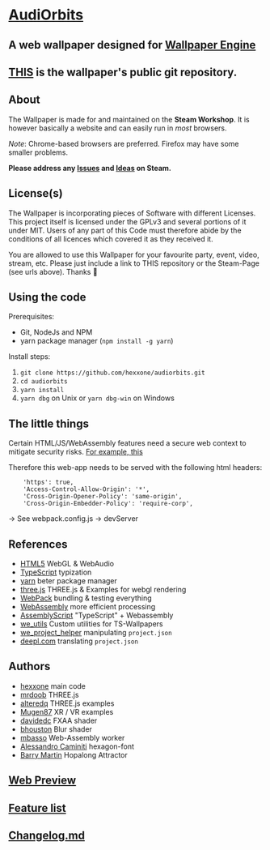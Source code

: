 # [AudiOrbits](https://steamcommunity.com/sharedfiles/filedetails/?id=1396475780)
## A web wallpaper designed for [Wallpaper Engine](https://steamcommunity.com/app/431960)

## [THIS](https://github.com/hexxone/audiorbits) is the wallpaper's public git repository.


## About

The Wallpaper is made for and maintained on the **Steam Workshop**.
It is however basically a website and can easily run in *most* browsers.

*Note*: Chrome-based browsers are preferred. Firefox may have some smaller problems.

**Please address any [Issues](https://steamcommunity.com/workshop/filedetails/discussion/1396475780/1744478429683052516/) and [Ideas](https://steamcommunity.com/workshop/filedetails/discussion/1396475780/1744478429683052516/) on Steam.**


## License(s)

The Wallpaper is incorporating pieces of Software with different Licenses.
This project itself is licensed under the GPLv3 and several portions of it under MIT.
Users of any part of this Code must therefore abide by the conditions of all licences which covered it as they received it.

You are allowed to use this Wallpaper for your favourite party, event, video, stream, etc.
Please just include a link to THIS repository or the Steam-Page (see urls above).
Thanks 🙂


## Using the code

Prerequisites:
- Git, NodeJs and NPM
- yarn package manager (`npm install -g yarn`)

Install steps:
1. `git clone https://github.com/hexxone/audiorbits.git`
2. `cd audiorbits`
3. `yarn install`
4. `yarn dbg` on Unix or `yarn dbg-win` on Windows


## The little things

Certain HTML/JS/WebAssembly features need a secure web context to mitigate security risks.
[For example, this](https://developer.mozilla.org/en-US/docs/Web/JavaScript/Reference/Global_Objects/SharedArrayBuffer#security_requirements)

Therefore this web-app needs to be served with the following html headers:
```
	'https': true,
	'Access-Control-Allow-Origin': '*',
	'Cross-Origin-Opener-Policy': 'same-origin',
	'Cross-Origin-Embedder-Policy': 'require-corp',
```
-> See webpack.config.js -> devServer


## References
- [HTML5](https://html5test.com/) WebGL & WebAudio
- [TypeScript](https://www.typescriptlang.org/) typization
- [yarn](https://yarnpkg.com/) beter package manager
- [three.js](https://threejs.org/) THREE.js & Examples for webgl rendering
- [WebPack](https://webpack.js.org/) bundling & testing everything
- [WebAssembly](https://webassembly.org/) more efficient processing
- [AssemblyScript](https://www.assemblyscript.org/) "TypeScript" + Webassembly
- [we_utils](https://github.com/hexxone/we_utils) Custom utilities for TS-Wallpapers
- [we_project_helper](https://github.com/hexxone/we_project_helper) manipulating `project.json`
- [deepl.com](https://www.deepl.com/translator) translating `project.json`


## Authors 
- [hexxone](https://hexx.one) main code
- [mrdoob](http://mrdoob.com) THREE.js
- [alteredq](http://alteredqualia.com/) THREE.js examples
- [Mugen87](https://github.com/Mugen87) XR / VR examples
- [davidedc](http://www.sketchpatch.net/) FXAA shader
- [bhouston](http://clara.io/) Blur shader
- [mbasso](https://github.com/mbasso) Web-Assembly worker
- [Alessandro Caminiti](https://www.dafont.com/de/hexagon-cup.font) hexagon-font
- [Barry Martin](https://www.fraktalwelt.de/myhome/simpiter2.htm) Hopalong Attractor


## [Web Preview](https://orbits.hexx.one/)


## [Feature list](https://steamcommunity.com/sharedfiles/filedetails/?id=1396475780)


## [Changelog.md](https://github.com/hexxone/audiorbits/blob/master/CHANGELOG.md)